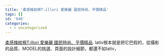 ```yaml
---
title: '柔感條紋棉T:illori 愛樂麗 國民時尚、平價精品'
tags: []
id: '646'
categories:
  - - uncategorized
---
```


[柔感條紋棉T:illori 愛樂麗 國民時尚、平價精品](http://www.illori.com.tw/product.php?pid_for_show=4450). lativ根本就是把它巴假的，從攝影的品質、MODEL的挑選、頁面的設計細節，都還不如lativ，